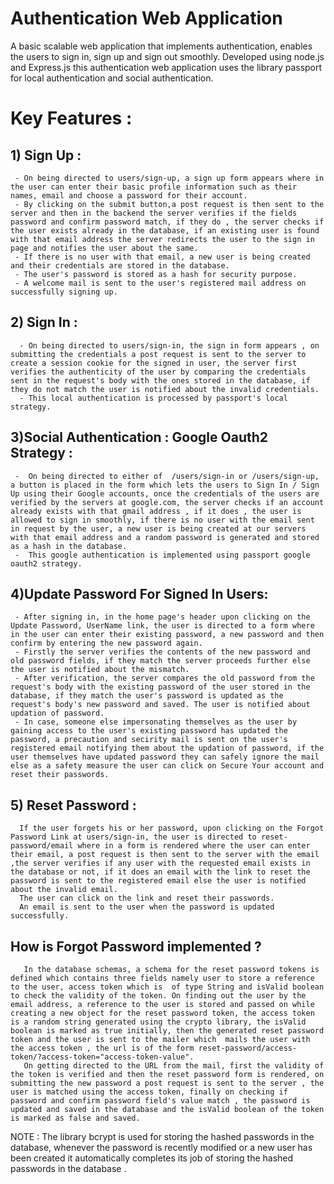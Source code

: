 # Authentication Web Application

A basic scalable web application that implements authentication, enables the users to sign in, sign up and sign out smoothly.
Developed using node.js and Express.js this authentication web application uses the library passport for local authentication and social authentication.
# Key Features :
## 1) Sign Up : 
     - On being directed to users/sign-up, a sign up form appears where in the user can enter their basic profile information such as their names, email and choose a password for their account.
     - By clicking on the submit button,a post request is then sent to the server and then in the backend the server verifies if the fields password and confirm password match, if they do , the server checks if the user exists already in the database, if an existing user is found with that email address the server redirects the user to the sign in page and notifies the user about the same. 
     - If there is no user with that email, a new user is being created and their credentials are stored in the database.
     - The user's password is stored as a hash for security purpose. 
     - A welcome mail is sent to the user's registered mail address on successfully signing up.

## 2) Sign In : 
      - On being directed to users/sign-in, the sign in form appears , on submitting the credentials a post request is sent to the server to create a session cookie for the signed in user, the server first verifies the authenticity of the user by comparing the credentials sent in the request's body with the ones stored in the database, if they do not match the user is notified about the invalid credentials. 
      - This local authentication is processed by passport's local strategy. 

## 3)Social Authentication : Google Oauth2 Strategy :
     -  On being directed to either of  /users/sign-in or /users/sign-up, a button is placed in the form which lets the users to Sign In / Sign Up using their Google accounts, once the credentials of the users are verified by the servers at google.com, the server checks if an account already exists with that gmail address , if it does , the user is allowed to sign in smoothly, if there is no user with the email sent in request by the user, a new user is being created at our servers with that email address and a random password is generated and stored as a hash in the database. 
     -  This google authentication is implemented using passport google oauth2 strategy.
     
## 4)Update Password For Signed In Users:
     - After signing in, in the home page's header upon clicking on the Update Password, UserName link, the user is directed to a form where in the user can enter their existing password, a new password and then confirm by entering the new password again.
     - Firstly the server verifies the contents of the new password and old password fields, if they match the server proceeds further else the user is notified about the mismatch.
     - After verification, the server compares the old password from the request's body with the existing password of the user stored in the database, if they match the user's password is updated as the request's body's new password and saved. The user is notified about updation of password. 
     - In case, someone else impersonating themselves as the user by gaining access to the user's existing password has updated the password, a precaution and secirity mail is sent on the user's registered email notifying them about the updation of password, if the user themselves have updated password they can safely ignore the mail else as a safety measure the user can click on Secure Your account and reset their passwords. 
      
## 5) Reset Password :
      If the user forgets his or her password, upon clicking on the Forgot Password Link at users/sign-in, the user is directed to reset-password/email where in a form is rendered where the user can enter their email, a post request is then sent to the server with the email ,the server verifies if any user with the requested email exists in the database or not, if it does an email with the link to reset the password is sent to the registered email else the user is notified about the invalid email. 
      The user can click on the link and reset their passwords.
      An email is sent to the user when the password is updated successfully.
      
## How is Forgot Password implemented ?
       In the database schemas, a schema for the reset password tokens is defined which contains three fields namely user to store a reference to the user, access token which is  of type String and isValid boolean to check the validity of the token. On finding out the user by the email address, a reference to the user is stored and passed on while creating a new object for the reset password token, the access token is a random string generated using the crypto library, the isValid boolean is marked as true initially, then the generated reset password token and the user is sent to the mailer which  mails the user with the access token , the url is of the form reset-password/access-token/?access-token="access-token-value".
       On getting directed to the URL from the mail, first the validity of the token is verified and then the reset password form is rendered, on submitting the new password a post request is sent to the server , the user is matched using the access token, finally on checking if password and confirm password field's value match , the password is updated and saved in the database and the isValid boolean of the token is marked as false and saved.

NOTE : The library bcrypt is used for storing the hashed passwords in the database, whenever the password is recently modified or a new user has been created it automatically completes its job of storing the hashed passwords in the database . 
